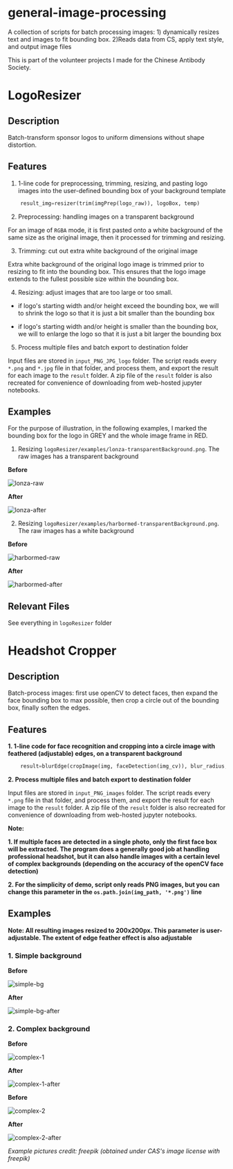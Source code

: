 # general-image-processing
A collection of scripts for batch processing images: 1) dynamically resizes text and images to fit bounding box. 2)Reads data from CS,  apply text style, and output image files 

This is part of the volunteer projects I made for the Chinese Antibody Society.


# LogoResizer

## Description
Batch-transform sponsor logos to uniform dimensions without shape distortion.

## Features

1. 1-line code for preprocessing, trimming, resizing, and pasting logo images into the user-defined bounding box of your background template

```python
    result_img=resizer(trim(imgPrep(logo_raw)), logoBox, temp)
```

2. Preprocessing: handling images on a transparent background

For an image of `RGBA` mode, it is first pasted onto a white background of the same size as the original image, then it processed for trimming and resizing.


3. Trimming: cut out extra white background of the original image

Extra white background of the original logo image is trimmed prior to resizing to fit into the bounding box. This ensures that the logo image extends to the fullest possible size within the bounding box.

4. Resizing: adjust images that are too large or too small.

  - if logo's starting width and/or height exceed the bounding box, we will to shrink the logo so that it is just a bit smaller than the bounding box

  - if logo's starting width and/or height is smaller than the bounding box, we will to enlarge the logo so that it is just a bit larger the bounding box

5. Process multiple files and batch export to destination folder

Input files are stored in `input_PNG_JPG_logo` folder. The script reads every `*.png` and `*.jpg` file in that folder, and process them, and export the result for each image to the `result` folder. A zip file of the `result` folder is also recreated for convenience of downloading from web-hosted jupyter notebooks.


## Examples

For the purpose of illustration, in the following examples, I marked the bounding box for the logo in GREY and the whole image frame in RED.

1. Resizing `logoResizer/examples/lonza-transparentBackground.png`. The raw images has a transparent background

**Before**

![lonza-raw](logoResizer/examples/lonza-transparentBackground.png)

**After**

![lonza-after](logoResizer/examples/lonza-2.png)

2. Resizing `logoResizer/examples/harbormed-transparentBackground.png`. The raw images has a white background

**Before**

![harbormed-raw](logoResizer/examples/harbormed-whiteBacground.png)

**After**

![harbormed-after](logoResizer/examples/harbormed-2.png)


## Relevant Files
See everything in `logoResizer` folder

# Headshot Cropper

## Description
Batch-process images: first use openCV to detect faces, then expand the face bounding box to max possible, then crop a circle out of the bounding box, finally soften the edges.

## Features

**1. 1-line code for face recognition and cropping into a circle image with feathered (adjustable) edges, on a transparent background**

```python
    result=blurEdge(cropImage(img, faceDetection(img_cv)), blur_radius, offset=0)
```

**2. Process multiple files and batch export to destination folder**

Input files are stored in `input_PNG_images` folder. The script reads every `*.png` file in that folder, and process them, and export the result for each image to the `result` folder. A zip file of the `result` folder is also recreated for convenience of downloading from web-hosted jupyter notebooks.

**Note:**

**1. If multiple faces are detected in a single photo, only the first face box will be extracted. The program does a generally good job at handling professional headshot, but it can also handle images with a certain level of complex backgrounds (depending on the accuracy of the openCV face detection)**

**2. For the simplicity of demo,  script only reads PNG images, but you can change this parameter in the `os.path.join(img_path, '*.png')` line**

## Examples

**Note: All resulting images resized to 200x200px. This parameter is user-adjustable. The extent of edge feather effect is also adjustable**

### **1. Simple background**

**Before**

![simple-bg](headshotCropper/input_PNG_images/simple-background.png)

**After**

![simple-bg-after](headshotCropper/result/simple-background_2.png)


### 2. Complex background

**Before**

![complex-1](headshotCropper/input_PNG_images/complex_background1.png)


**After**

![complex-1-after](headshotCropper/result/complex_background1_2.png)

**Before**

![complex-2](headshotCropper/input_PNG_images/complex_background2.png)

**After**

![complex-2-after](headshotCropper/result/complex_background2_2.png)

*Example pictures credit: freepik (obtained under CAS's image license with freepik)*





